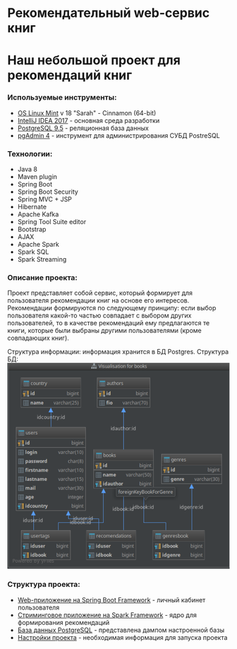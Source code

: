 # Рекомендательный web-сервис книг
Наш небольшой проект для рекомендаций книг
============================    

### Используемые инструменты:

- [OS Linux Mint](https://linuxmint.com/) v 18 "Sarah" - Cinnamon (64-bit)
- [IntelliJ IDEA 2017](https://www.jetbrains.com/idea/) - основная среда разработки
- [PostgreSQL 9.5](https://www.postgresql.org/docs/9.5/static/release-9-5.html) - реляционная база данных
- [pgAdmin 4](https://www.pgadmin.org/) - инструмент для администрирования СУБД PostreSQL

### Технологии:
- Java 8
- Maven plugin
- Spring Boot
- Spring Boot Security
- Spring MVC + JSP
- Hibernate
- Apache Kafka
- Spring Tool Suite editor
- Bootstrap
- AJAX
- Apache Spark
- Spark SQL
- Spark Streaming

### Описание проекта:
Проект представляет собой сервис, который формирует для пользователя рекомендации книг на основе его интересов.
Рекомендации формируются по следующему принципу: если выбор пользователя какой-то частью совпадает с выбором других пользователей, то в качестве рекомендаций ему предлагаются те книги, которые были выбраны другими пользователями (кроме совпадающих книг).

Структура информации: информация хранится в БД Postgres. Структура БД:
![Структура БД](./www/01_BD.png)


### Структура проекта:
- [Web-приложение на Spring Boot Framework](./bookenizer) - личный кабинет пользователя
- [Стриминговое приложение на Spark Framework](./spark) - ядро для формирования рекомендаций
- [База данных PostgreSQL](./postgreSQL) - представлена дампом настроенной базы
- [Настройки проекта](./info.md) - необходимая информация для запуска проекта
